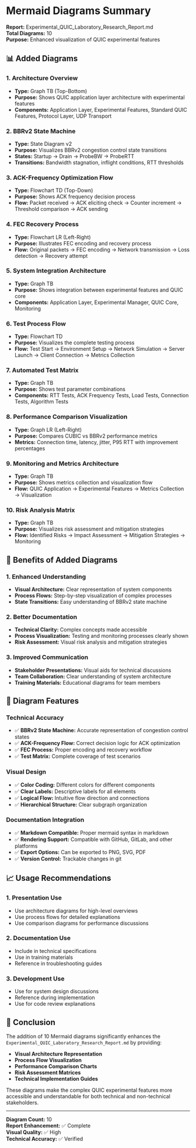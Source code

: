 # Mermaid Diagrams Summary

**Report:** Experimental_QUIC_Laboratory_Research_Report.md  
**Total Diagrams:** 10  
**Purpose:** Enhanced visualization of QUIC experimental features

## 📊 Added Diagrams

### 1. Architecture Overview
- **Type:** Graph TB (Top-Bottom)
- **Purpose:** Shows QUIC application layer architecture with experimental features
- **Components:** Application Layer, Experimental Features, Standard QUIC Features, Protocol Layer, UDP Transport

### 2. BBRv2 State Machine
- **Type:** State Diagram v2
- **Purpose:** Visualizes BBRv2 congestion control state transitions
- **States:** Startup → Drain → ProbeBW → ProbeRTT
- **Transitions:** Bandwidth stagnation, inflight conditions, RTT thresholds

### 3. ACK-Frequency Optimization Flow
- **Type:** Flowchart TD (Top-Down)
- **Purpose:** Shows ACK frequency decision process
- **Flow:** Packet received → ACK eliciting check → Counter increment → Threshold comparison → ACK sending

### 4. FEC Recovery Process
- **Type:** Flowchart LR (Left-Right)
- **Purpose:** Illustrates FEC encoding and recovery process
- **Flow:** Original packets → FEC encoding → Network transmission → Loss detection → Recovery attempt

### 5. System Integration Architecture
- **Type:** Graph TB
- **Purpose:** Shows integration between experimental features and QUIC core
- **Components:** Application Layer, Experimental Manager, QUIC Core, Monitoring

### 6. Test Process Flow
- **Type:** Flowchart TD
- **Purpose:** Visualizes the complete testing process
- **Flow:** Test Start → Environment Setup → Network Simulation → Server Launch → Client Connection → Metrics Collection

### 7. Automated Test Matrix
- **Type:** Graph TB
- **Purpose:** Shows test parameter combinations
- **Components:** RTT Tests, ACK Frequency Tests, Load Tests, Connection Tests, Algorithm Tests

### 8. Performance Comparison Visualization
- **Type:** Graph LR (Left-Right)
- **Purpose:** Compares CUBIC vs BBRv2 performance metrics
- **Metrics:** Connection time, latency, jitter, P95 RTT with improvement percentages

### 9. Monitoring and Metrics Architecture
- **Type:** Graph TB
- **Purpose:** Shows metrics collection and visualization flow
- **Flow:** QUIC Application → Experimental Features → Metrics Collection → Visualization

### 10. Risk Analysis Matrix
- **Type:** Graph TB
- **Purpose:** Visualizes risk assessment and mitigation strategies
- **Flow:** Identified Risks → Impact Assessment → Mitigation Strategies → Monitoring

## 🎯 Benefits of Added Diagrams

### 1. Enhanced Understanding
- **Visual Architecture:** Clear representation of system components
- **Process Flows:** Step-by-step visualization of complex processes
- **State Transitions:** Easy understanding of BBRv2 state machine

### 2. Better Documentation
- **Technical Clarity:** Complex concepts made accessible
- **Process Visualization:** Testing and monitoring processes clearly shown
- **Risk Assessment:** Visual risk analysis and mitigation strategies

### 3. Improved Communication
- **Stakeholder Presentations:** Visual aids for technical discussions
- **Team Collaboration:** Clear understanding of system architecture
- **Training Materials:** Educational diagrams for team members

## 🔧 Diagram Features

### Technical Accuracy
- ✅ **BBRv2 State Machine:** Accurate representation of congestion control states
- ✅ **ACK-Frequency Flow:** Correct decision logic for ACK optimization
- ✅ **FEC Process:** Proper encoding and recovery workflow
- ✅ **Test Matrix:** Complete coverage of test scenarios

### Visual Design
- ✅ **Color Coding:** Different colors for different components
- ✅ **Clear Labels:** Descriptive labels for all elements
- ✅ **Logical Flow:** Intuitive flow direction and connections
- ✅ **Hierarchical Structure:** Clear subgraph organization

### Documentation Integration
- ✅ **Markdown Compatible:** Proper mermaid syntax in markdown
- ✅ **Rendering Support:** Compatible with GitHub, GitLab, and other platforms
- ✅ **Export Options:** Can be exported to PNG, SVG, PDF
- ✅ **Version Control:** Trackable changes in git

## 📈 Usage Recommendations

### 1. Presentation Use
- Use architecture diagrams for high-level overviews
- Use process flows for detailed explanations
- Use comparison diagrams for performance discussions

### 2. Documentation Use
- Include in technical specifications
- Use in training materials
- Reference in troubleshooting guides

### 3. Development Use
- Use for system design discussions
- Reference during implementation
- Use for code review explanations

## 🎉 Conclusion

The addition of 10 Mermaid diagrams significantly enhances the `Experimental_QUIC_Laboratory_Research_Report.md` by providing:

- **Visual Architecture Representation**
- **Process Flow Visualization**
- **Performance Comparison Charts**
- **Risk Assessment Matrices**
- **Technical Implementation Guides**

These diagrams make the complex QUIC experimental features more accessible and understandable for both technical and non-technical stakeholders.

---

**Diagram Count:** 10  
**Report Enhancement:** ✅ Complete  
**Visual Quality:** ✅ High  
**Technical Accuracy:** ✅ Verified

